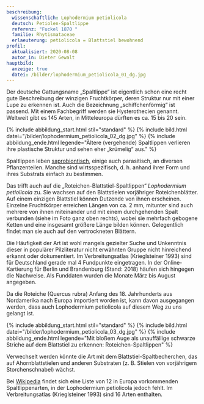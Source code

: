 ```yaml
---
beschreibung:
  wissenschaftlich: Lophodermium petiolicola
  deutsch: Petiolen-Spaltlippe
  referenz: "Fuckel 1870 "
  familie: Rhytismataceae
  erlaeuterung: petiolicola = Blattstiel bewohnend
profil:
  aktualisiert: 2020-08-08
  autor_in: Dieter Gewalt
hauptbild:
  anzeige: true
  datei: /bilder/lophodermium_petiolicola_01_dg.jpg
---
```

Der deutsche Gattungsname „Spaltlippe“ ist eigentlich schon eine recht gute Beschreibung der winzigen Fruchtkörper, deren Struktur nur mit einer Lupe zu erkennen ist. Auch die Bezeichnung „schiffchenförmig“ ist passend. Mit einem Fachbegriff werden sie Hysterothecien genannt. Weltweit gibt es 145 Arten, in Mitteleuropa dürften es ca. 15 bis 20 sein.

{% include abbildung_start.html stil="standard" %}
{% include bild.html datei="/bilder/lophodermium_petiolicola_02_dg.jpg" %}
{% include abbildung_ende.html legende="Ältere (vergehende) Spaltlippen verlieren ihre plastische Struktur und sehen eher „krümelig“ aus." %}

Spaltlippen leben [saprobiontisch](saprobiontisch "Glossar"), einige auch parasitisch, an diversen Pflanzenteilen. Manche sind wirtsspezifisch, d. h. anhand ihrer Form und ihres Substrats einfach zu bestimmen.

Das trifft auch auf die „Roteichen-Blattstiel-Spaltlippen“ *Lophodermium petiolicola* zu. Sie wachsen auf den Blattstielen vorjähriger Roteichenblätter. Auf einem einzigen Blattstiel können Dutzende von ihnen erscheinen. Einzelne Fruchtkörper erreichen Längen von ca. 2 mm, mitunter sind auch mehrere von ihnen miteinander und mit einem durchgehenden Spalt verbunden (siehe im Foto ganz oben rechts), wobei sie mehrfach gebogene Ketten und eine insgesamt größere Länge bilden können. Gelegentlich findet man sie auch auf den vertrockneten Blättern.

Die Häufigkeit der Art ist wohl mangels gezielter Suche und Unkenntnis dieser in populärer Pilzliteratur nicht erwähnten Gruppe nicht hinreichend erkannt oder dokumentiert. Im Verbreitungsatlas (Krieglsteiner 1993) sind für Deutschland gerade mal 4 Fundpunkte eingetragen. In der Online-Kartierung für Berlin und Brandenburg (Stand: 2018) häufen sich hingegen die Nachweise. Als Funddaten wurden die Monate März bis August angegeben.

Da die Roteiche (Quercus rubra) Anfang des 18. Jahrhunderts aus Nordamerika nach Europa importiert worden ist, kann davon ausgegangen werden, dass auch Lophodermium petiolicola auf diesem Weg zu uns gelangt ist.

{% include abbildung_start.html stil="standard" %}
{% include bild.html datei="/bilder/lophodermium_petiolicola_03_dg.jpg" %}
{% include abbildung_ende.html legende="Mit bloßem Auge als unauffällige schwarze Striche auf dem Blattstiel zu erkennen: Roteichen-Spaltlippen" %}

Verwechselt werden könnte die Art mit dem Blattstiel-Spaltbecherchen, das auf Ahornblattstielen und anderen Substraten (z. B. Stielen von vorjährigem Storchenschnabel) wächst.

Bei [Wikipedia](https://de.wikipedia.org/wiki/Spaltlippen) findet sich eine Liste von 12 in Europa vorkommenden Spaltlippenarten, in der Lophodermium petiolicola jedoch fehlt. Im Verbreitungsatlas (Krieglsteiner 1993) sind 16 Arten enthalten.

